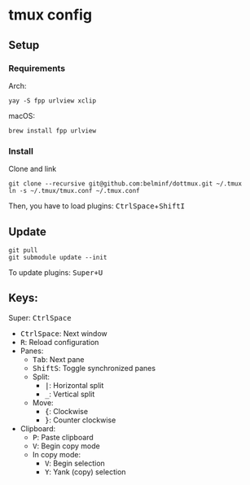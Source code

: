 # tmux config

## Setup

### Requirements

Arch:

```
yay -S fpp urlview xclip
```

macOS:

```
brew install fpp urlview
```

### Install

Clone and link

```
git clone --recursive git@github.com:belminf/dottmux.git ~/.tmux
ln -s ~/.tmux/tmux.conf ~/.tmux.conf
```

Then, you have to load plugins: <kbd>Ctrl</kbd><kbd>Space</kbd>+<kbd>Shift</kbd><kbd>I</kbd>

## Update

```
git pull
git submodule update --init
```

To update plugins: <kbd>Super<kbd>+<kbd>U</kbd>

## Keys:

Super: <kbd>Ctrl</kbd><kbd>Space</kbd>

- <kbd>Ctrl</kbd><kbd>Space</kbd>: Next window
- <kbd>R</kbd>: Reload configuration
- Panes:
  - <kbd>Tab</kbd>: Next pane
  - <kbd>Shift</kbd><kbd>S</kbd>: Toggle synchronized panes
  - Split:
    - <kbd>|</kbd>: Horizontal split
    - <kbd>\_</kbd>: Vertical split
  - Move:
    - <kbd>{</kbd>: Clockwise
    - <kbd>}</kbd>: Counter clockwise
- Clipboard:
  - <kbd>P</kbd>: Paste clipboard
  - <kbd>V</kbd>: Begin copy mode
  - In copy mode:
    - <kbd>V</kbd>: Begin selection
    - <kbd>Y</kbd>: Yank (copy) selection
